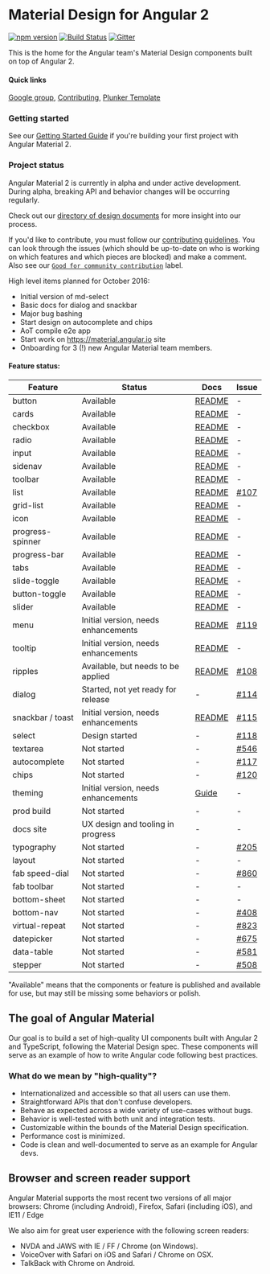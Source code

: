 # Material Design for Angular 2
[![npm version](https://badge.fury.io/js/%40angular%2Fmaterial.svg)](https://www.npmjs.com/package/%40angular%2Fmaterial)
[![Build Status](https://travis-ci.org/angular/material2.svg?branch=master)](https://travis-ci.org/angular/material2)
[![Gitter](https://badges.gitter.im/angular/material2.svg)](https://gitter.im/angular/material2?utm_source=badge&utm_medium=badge&utm_campaign=pr-badge)

This is the home for the Angular team's Material Design components built on top of Angular 2.

#### Quick links
[Google group](https://groups.google.com/forum/#!forum/angular-material2),
[Contributing](https://github.com/angular/material2/blob/master/CONTRIBUTING.md),
[Plunker Template](http://plnkr.co/edit/o077B6uEiiIgkC0S06dd?p=preview)

### Getting started 

See our [Getting Started Guide](https://github.com/angular/material2/blob/master/GETTING_STARTED.md)
if you're building your first project with Angular Material 2.

### Project status
Angular Material 2 is currently in alpha and under active development. 
During alpha, breaking API and behavior changes will be occurring regularly.

Check out our [directory of design documents](https://github.com/angular/material2/wiki/Design-doc-directory) 
for more insight into our process.

If you'd like to contribute, you must follow our [contributing guidelines](https://github.com/angular/material2/blob/master/CONTRIBUTING.md). 
You can look through the issues (which should be up-to-date on who is working on which features 
and which pieces are blocked) and make a comment. 
Also see our [`Good for community contribution`](https://github.com/angular/material2/issues?q=is%3Aissue+is%3Aopen+label%3A%22good+for+community+contribution%22) 
label.

High level items planned for October 2016:
* Initial version of md-select
* Basic docs for dialog and snackbar
* Major bug bashing
* Start design on autocomplete and chips
* AoT compile e2e app
* Start work on https://material.angular.io site
* Onboarding for 3 (!) new Angular Material team members.


#### Feature status:

| Feature          | Status                              | Docs         | Issue          |
|------------------|-------------------------------------|--------------|----------------|
| button           |                           Available | [README][1]  |              - |
| cards            |                           Available | [README][2]  |              - |
| checkbox         |                           Available | [README][3]  |              - |
| radio            |                           Available | [README][4]  |              - |
| input            |                           Available | [README][5]  |              - |
| sidenav          |                           Available | [README][6]  |              - |
| toolbar          |                           Available | [README][7]  |              - |
| list             |                           Available | [README][8]  |   [#107][0107] |
| grid-list        |                           Available | [README][9]  |              - |
| icon             |                           Available | [README][10] |              - |
| progress-spinner |                           Available | [README][11] |              - |
| progress-bar     |                           Available | [README][12] |              - |
| tabs             |                           Available | [README][13] |              - |
| slide-toggle     |                           Available | [README][14] |              - |
| button-toggle    |                           Available | [README][15] |              - |
| slider           |                           Available | [README][16] |              - |
| menu             | Initial version, needs enhancements | [README][17] |   [#119][0119] |
| tooltip          | Initial version, needs enhancements | [README][18] |              - |
| ripples          |  Available, but needs to be applied | [README][19] |   [#108][0108] |
| dialog           |  Started, not yet ready for release |           -  |   [#114][0114] |
| snackbar / toast | Initial version, needs enhancements | [README][21] |   [#115][0115] |
| select           |                      Design started |           -  |   [#118][0118] |
| textarea         |                         Not started |           -  |   [#546][0546] |
| autocomplete     |                         Not started |           -  |   [#117][0117] |
| chips            |                         Not started |           -  |   [#120][0120] |
| theming          | Initial version, needs enhancements | [Guide][20]  |              - |
| prod build       |                         Not started |           -  |              - |
| docs site        |   UX design and tooling in progress |           -  |              - |
| typography       |                         Not started |           -  |   [#205][0205] |
| layout           |                         Not started |           -  |              - |
| fab speed-dial   |                         Not started |           -  |   [#860][0860] |
| fab toolbar      |                         Not started |           -  |              - |
| bottom-sheet     |                         Not started |           -  |              - |
| bottom-nav       |                         Not started |           -  |   [#408][0408] |
| virtual-repeat   |                         Not started |           -  |   [#823][0823] |
| datepicker       |                         Not started |           -  |   [#675][0675] |
| data-table       |                         Not started |           -  |   [#581][0581] |
| stepper          |                         Not started |           -  |   [#508][0508] |

 [1]: https://github.com/angular/material2/blob/master/src/lib/button/README.md
 [2]: https://github.com/angular/material2/blob/master/src/lib/card/README.md
 [3]: https://github.com/angular/material2/blob/master/src/lib/checkbox/README.md
 [4]: https://github.com/angular/material2/blob/master/src/lib/radio/README.md
 [5]: https://github.com/angular/material2/blob/master/src/lib/input/README.md
 [6]: https://github.com/angular/material2/blob/master/src/lib/sidenav/README.md
 [7]: https://github.com/angular/material2/blob/master/src/lib/toolbar/README.md
 [8]: https://github.com/angular/material2/blob/master/src/lib/list/README.md
 [9]: https://github.com/angular/material2/blob/master/src/lib/grid-list/README.md
[10]: https://github.com/angular/material2/blob/master/src/lib/icon/README.md
[11]: https://github.com/angular/material2/blob/master/src/lib/progress-spinner/README.md
[12]: https://github.com/angular/material2/blob/master/src/lib/progress-bar/README.md
[13]: https://github.com/angular/material2/blob/master/src/lib/tabs/README.md
[14]: https://github.com/angular/material2/blob/master/src/lib/slide-toggle/README.md
[15]: https://github.com/angular/material2/blob/master/src/lib/button-toggle/README.md
[16]: https://github.com/angular/material2/blob/master/src/lib/slider/README.md
[17]: https://github.com/angular/material2/blob/master/src/lib/menu/README.md
[18]: https://github.com/angular/material2/blob/master/src/lib/tooltip/README.md
[19]: https://github.com/angular/material2/blob/master/src/lib/core/ripple/README.md
[20]: https://github.com/angular/material2/blob/master/docs/theming.md
[21]: https://github.com/angular/material2/blob/master/src/lib/snack-bar/README.md

[0107]: https://github.com/angular/material2/issues/107
[0119]: https://github.com/angular/material2/issues/119
[0108]: https://github.com/angular/material2/issues/108
[0114]: https://github.com/angular/material2/issues/114
[0115]: https://github.com/angular/material2/issues/115
[0118]: https://github.com/angular/material2/issues/118
[0546]: https://github.com/angular/material2/issues/546
[0117]: https://github.com/angular/material2/issues/117
[0120]: https://github.com/angular/material2/issues/120
[0123]: https://github.com/angular/material2/issues/123
[0205]: https://github.com/angular/material2/issues/205
[0860]: https://github.com/angular/material2/issues/860
[0408]: https://github.com/angular/material2/issues/408
[0508]: https://github.com/angular/material2/issues/508
[0823]: https://github.com/angular/material2/issues/823
[0675]: https://github.com/angular/material2/issues/675
[0581]: https://github.com/angular/material2/issues/581


"Available" means that the components or feature is published and available for use, but may still
be missing some behaviors or polish.

## The goal of Angular Material
Our goal is to build a set of high-quality UI components built with Angular 2 and TypeScript, 
following the Material Design spec. These 
components will serve as an example of how to write Angular code following best practices.

### What do we mean by "high-quality"?
* Internationalized and accessible so that all users can use them.
* Straightforward APIs that don't confuse developers.
* Behave as expected across a wide variety of use-cases without bugs.
* Behavior is well-tested with both unit and integration tests.
* Customizable within the bounds of the Material Design specification.
* Performance cost is minimized.
* Code is clean and well-documented to serve as an example for Angular devs.

## Browser and screen reader support
Angular Material supports the most recent two versions of all major browsers: 
Chrome (including Android), Firefox, Safari (including iOS), and IE11 / Edge

We also aim for great user experience with the following screen readers:
* NVDA and JAWS with IE / FF / Chrome (on Windows).
* VoiceOver with Safari on iOS and Safari / Chrome on OSX.
* TalkBack with Chrome on Android.
